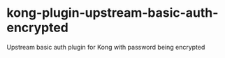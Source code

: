 # kong-plugin-upstream-basic-auth-encrypted

Upstream basic auth plugin for Kong with password being encrypted
